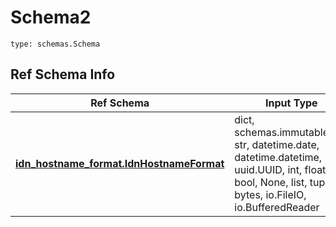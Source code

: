 # Schema2
```
type: schemas.Schema
```

## Ref Schema Info
Ref Schema | Input Type | Output Type
---------- | ---------- | -----------
[**idn_hostname_format.IdnHostnameFormat**](../../../../../../../../components/schema/idn_hostname_format.md) | dict, schemas.immutabledict, str, datetime.date, datetime.datetime, uuid.UUID, int, float, bool, None, list, tuple, bytes, io.FileIO, io.BufferedReader | schemas.immutabledict, str, float, int, bool, None, tuple, bytes, io.FileIO
